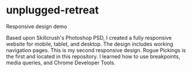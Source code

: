 # unplugged-retreat
Responsive design demo

Based upon Skillcrush's Photoshop PSD, I created a fully responsive website for mobile, tablet, and desktop. The design includes working navigation pages. This is my second responsive design.
Rogue Pickings is the first and located in this repository.  I learned how to use breakpoints, media queries, and Chrome Developer Tools.  
